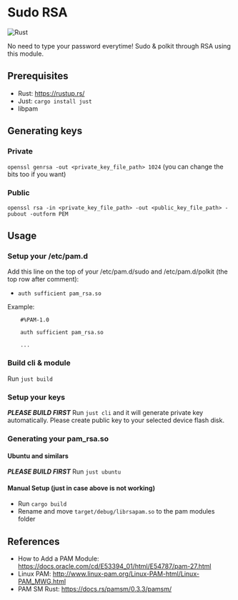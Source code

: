# Sudo RSA
![Rust](https://github.com/haverzard/SudoRSA/workflows/Rust/badge.svg)

No need to type your password everytime! Sudo & polkit through RSA using this module.

## Prerequisites
- Rust: https://rustup.rs/
- Just: `cargo install just`
- libpam

## Generating keys
### Private
`openssl genrsa -out <private_key_file_path> 1024` (you can change the bits too if you want)

### Public
`openssl rsa -in <private_key_file_path> -out <public_key_file_path> -pubout -outform PEM`

## Usage
### Setup your /etc/pam.d
Add this line on the top of your /etc/pam.d/sudo and /etc/pam.d/polkit (the top row after comment):
- `auth sufficient pam_rsa.so`

Example:
```
    #%PAM-1.0

    auth sufficient pam_rsa.so

    ...
```

### Build cli & module
Run `just build`

### Setup your keys
***PLEASE BUILD FIRST***
Run `just cli` and it will generate private key automatically. Please create public key to your selected device flash disk.

### Generating your pam_rsa.so
#### Ubuntu and similars
***PLEASE BUILD FIRST***
Run `just ubuntu`

#### Manual Setup (just in case above is not working)
- Run `cargo build`
- Rename and move `target/debug/librsapam.so` to the pam modules folder

## References
- How to Add a PAM Module: https://docs.oracle.com/cd/E53394_01/html/E54787/pam-27.html
- Linux PAM: http://www.linux-pam.org/Linux-PAM-html/Linux-PAM_MWG.html
- PAM SM Rust: https://docs.rs/pamsm/0.3.3/pamsm/